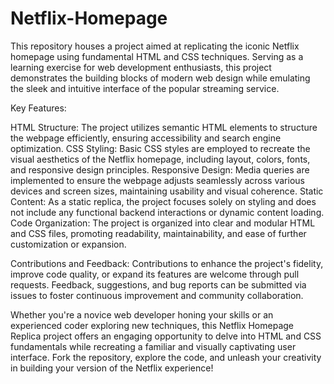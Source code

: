 # Netflix-Homepage
This repository houses a project aimed at replicating the iconic Netflix homepage using fundamental HTML and CSS techniques. Serving as a learning exercise for web development enthusiasts, this project demonstrates the building blocks of modern web design while emulating the sleek and intuitive interface of the popular streaming service.

Key Features:

HTML Structure: The project utilizes semantic HTML elements to structure the webpage efficiently, ensuring accessibility and search engine optimization.
CSS Styling: Basic CSS styles are employed to recreate the visual aesthetics of the Netflix homepage, including layout, colors, fonts, and responsive design principles.
Responsive Design: Media queries are implemented to ensure the webpage adjusts seamlessly across various devices and screen sizes, maintaining usability and visual coherence.
Static Content: As a static replica, the project focuses solely on styling and does not include any functional backend interactions or dynamic content loading.
Code Organization: The project is organized into clear and modular HTML and CSS files, promoting readability, maintainability, and ease of further customization or expansion.

Contributions and Feedback:
Contributions to enhance the project's fidelity, improve code quality, or expand its features are welcome through pull requests. Feedback, suggestions, and bug reports can be submitted via issues to foster continuous improvement and community collaboration.

Whether you're a novice web developer honing your skills or an experienced coder exploring new techniques, this Netflix Homepage Replica project offers an engaging opportunity to delve into HTML and CSS fundamentals while recreating a familiar and visually captivating user interface. Fork the repository, explore the code, and unleash your creativity in building your version of the Netflix experience!
